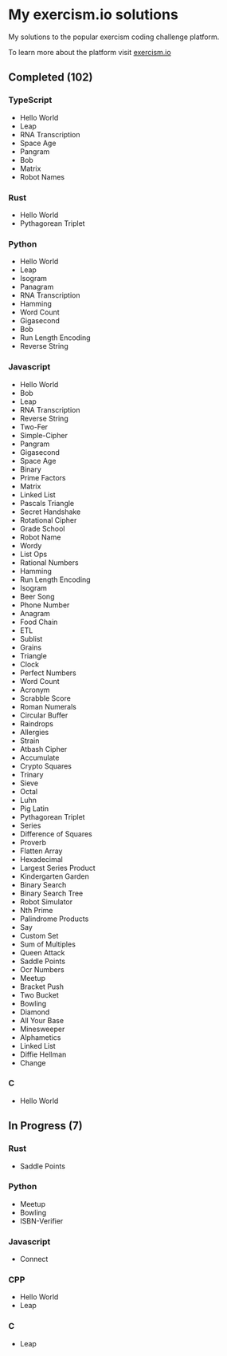 # My exercism.io solutions

My solutions to the popular exercism coding challenge platform.

To learn more about the platform visit [exercism.io](https://exercism.io/)

## Completed (102)

### TypeScript

- Hello World
- Leap
- RNA Transcription
- Space Age
- Pangram
- Bob
- Matrix
- Robot Names

### Rust

- Hello World
- Pythagorean Triplet

### Python

- Hello World
- Leap
- Isogram
- Panagram
- RNA Transcription
- Hamming
- Word Count
- Gigasecond
- Bob
- Run Length Encoding
- Reverse String

### Javascript

- Hello World
- Bob
- Leap
- RNA Transcription
- Reverse String
- Two-Fer
- Simple-Cipher
- Pangram
- Gigasecond
- Space Age
- Binary
- Prime Factors
- Matrix
- Linked List
- Pascals Triangle
- Secret Handshake
- Rotational Cipher
- Grade School
- Robot Name
- Wordy
- List Ops
- Rational Numbers
- Hamming
- Run Length Encoding
- Isogram
- Beer Song
- Phone Number
- Anagram
- Food Chain
- ETL
- Sublist
- Grains
- Triangle
- Clock
- Perfect Numbers
- Word Count
- Acronym
- Scrabble Score
- Roman Numerals
- Circular Buffer
- Raindrops
- Allergies
- Strain
- Atbash Cipher
- Accumulate
- Crypto Squares
- Trinary
- Sieve
- Octal
- Luhn
- Pig Latin
- Pythagorean Triplet
- Series
- Difference of Squares
- Proverb
- Flatten Array
- Hexadecimal
- Largest Series Product
- Kindergarten Garden
- Binary Search
- Binary Search Tree
- Robot Simulator
- Nth Prime
- Palindrome Products
- Say
- Custom Set
- Sum of Multiples
- Queen Attack
- Saddle Points
- Ocr Numbers
- Meetup
- Bracket Push
- Two Bucket
- Bowling
- Diamond
- All Your Base
- Minesweeper
- Alphametics
- Linked List
- Diffie Hellman
- Change

### C

- Hello World

## In Progress (7)

### Rust

- Saddle Points

### Python

- Meetup
- Bowling
- ISBN-Verifier

### Javascript

- Connect

### CPP

- Hello World
- Leap

### C

- Leap
